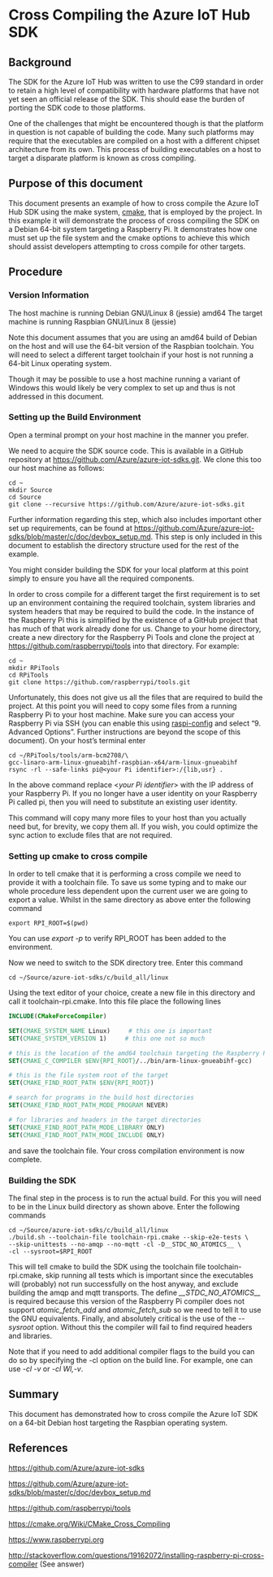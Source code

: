 ﻿# Cross Compiling the Azure IoT Hub SDK
## Background

The SDK for the Azure IoT Hub was written to use the C99 standard in order to retain a high level of compatibility with hardware platforms that have not yet seen an official release of the SDK. This should ease the burden of porting the SDK code to those platforms.

One of the challenges that might be encountered though is that the platform in question is not capable of building the code. Many such platforms may require that the executables are compiled on a host with a different chipset architecture from its own. This process of building executables on a host to target a disparate platform is known as cross compiling.

## Purpose of this document

This document presents an example of how to cross compile the Azure IoT Hub SDK using the make system, [cmake](https://cmake.org), that is employed by the project. In this example it will demonstrate the process of cross compiling the SDK on a Debian 64-bit system targeting a Raspberry Pi. It demonstrates how one must set up the file system and the cmake options to achieve this which should assist developers attempting to cross compile for other targets.

## Procedure

### Version Information

The host machine is running Debian GNU/Linux 8 (jessie) amd64
The target machine is running Raspbian GNU/Linux 8 (jessie)

Note this document assumes that you are using an amd64 build of Debian on the host and will use the 64-bit version of the Raspbian toolchain. You will need to select a different target toolchain if your host is not running a 64-bit Linux operating system.

Though it may be possible to use a host machine running a variant of Windows this would likely be very complex to set up and thus is not addressed in this document.

### Setting up the Build Environment

Open a terminal prompt on your host machine in the manner you prefer.

We need to acquire the SDK source code. This is available in a GitHub repository at https://github.com/Azure/azure-iot-sdks.git. We clone this too our host machine as follows:
```
cd ~
mkdir Source
cd Source
git clone --recursive https://github.com/Azure/azure-iot-sdks.git
```
Further information regarding this step, which also includes important other set up requirements, can be found at <https://github.com/Azure/azure-iot-sdks/blob/master/c/doc/devbox_setup.md>. This step is only included in this document to establish the directory structure used for the rest of the example.

You might consider building the SDK for your local platform at this point simply to ensure you have all the required components.

In order to cross compile for a different target the first requirement is to set up an environment containing the required toolchain, system libraries and system headers that may be required to build the code. In the instance of the Raspberry Pi this is simplified by the existence of a GitHub project that has much of that work already done for us. Change to your home directory, create a new directory for the Raspberry Pi Tools and clone the project at https://github.com/raspberrypi/tools into that directory. For example:
```
cd ~
mkdir RPiTools
cd RPiTools
git clone https://github.com/raspberrypi/tools.git
```
Unfortunately, this does not give us all the files that are required to build the project. At this point you will need to copy some files from a running Raspberry Pi to your host machine. Make sure you can access your Raspberry Pi via SSH (you can enable this using [raspi-config](https://www.raspberrypi.org/documentation/configuration/raspi-config.md) and select “9. Advanced Options”. Further instructions are beyond the scope of this document). On your host’s terminal enter
```
cd ~/RPiTools/tools/arm-bcm2708/\
gcc-linaro-arm-linux-gnueabihf-raspbian-x64/arm-linux-gnueabihf
rsync -rl --safe-links pi@<your Pi identifier>:/{lib,usr} .
```
In the above command replace &lt;*your Pi identifier*&gt; with the IP address of your Raspberry Pi. If you no longer have a user identity on your Raspberry Pi called pi, then you will need to substitute an existing user identity.

This command will copy many more files to your host than you actually need but, for brevity, we copy them all. If you wish, you could optimize the sync action to exclude files that are not required.

### Setting up cmake to cross compile

In order to tell cmake that it is performing a cross compile we need to provide it with a toolchain file. To save us some typing and to make our whole procedure less dependent upon the current user we are going to export a value. Whilst in the same directory as above enter the following command
```
export RPI_ROOT=$(pwd)
```
You can use *export -p* to verify RPI\_ROOT has been added to the environment.

Now we need to switch to the SDK directory tree. Enter this command
```
cd ~/Source/azure-iot-sdks/c/build_all/linux
```
Using the text editor of your choice, create a new file in this directory and call it toolchain-rpi.cmake. Into this file place the following lines

```cmake
INCLUDE(CMakeForceCompiler)

SET(CMAKE_SYSTEM_NAME Linux)     # this one is important
SET(CMAKE_SYSTEM_VERSION 1)     # this one not so much

# this is the location of the amd64 toolchain targeting the Raspberry Pi
SET(CMAKE_C_COMPILER $ENV{RPI_ROOT}/../bin/arm-linux-gnueabihf-gcc)

# this is the file system root of the target
SET(CMAKE_FIND_ROOT_PATH $ENV{RPI_ROOT})

# search for programs in the build host directories
SET(CMAKE_FIND_ROOT_PATH_MODE_PROGRAM NEVER)

# for libraries and headers in the target directories
SET(CMAKE_FIND_ROOT_PATH_MODE_LIBRARY ONLY)
SET(CMAKE_FIND_ROOT_PATH_MODE_INCLUDE ONLY)
```
and save the toolchain file. Your cross compilation environment is now complete.

### Building the SDK

The final step in the process is to run the actual build. For this you will need to be in the Linux build directory as shown above. Enter the following commands
```
cd ~/Source/azure-iot-sdks/c/build_all/linux
./build.sh --toolchain-file toolchain-rpi.cmake --skip-e2e-tests \
--skip-unittests --no-amqp --no-mqtt -cl -D__STDC_NO_ATOMICS__ \
-cl --sysroot=$RPI_ROOT
```
This will tell cmake to build the SDK using the toolchain file toolchain-rpi.cmake, skip running all tests which is important since the executables will (probably) not run successfully on the host anyway, and exclude building the amqp and mqtt transports. The define *\_\_STDC\_NO\_ATOMICS\_\_* is required because this version of the Raspberry Pi compiler does not support *atomic\_fetch\_add* and *atomic\_fetch\_sub* so we need to tell it to use the GNU equivalents. Finally, and absolutely critical is the use of the *--sysroot* option. Without this the compiler will fail to find required headers and libraries.

Note that if you need to add additional compiler flags to the build you can do so by specifying the -cl option on the build line. For example, one can use *-cl -v* or -*cl Wl,-v*.

## Summary

This document has demonstrated how to cross compile the Azure IoT SDK on a 64-bit Debian host targeting the Raspbian operating system.

## References

<https://github.com/Azure/azure-iot-sdks>

<https://github.com/Azure/azure-iot-sdks/blob/master/c/doc/devbox_setup.md>

<https://github.com/raspberrypi/tools>

<https://cmake.org/Wiki/CMake_Cross_Compiling>

https://www.raspberrypi.org

<http://stackoverflow.com/questions/19162072/installing-raspberry-pi-cross-compiler> (See answer)
